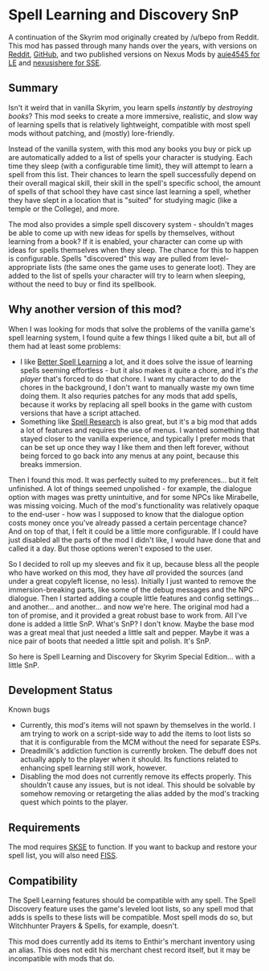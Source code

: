Spell Learning and Discovery SnP
=========================
A continuation of the Skyrim mod originally created by /u/bepo from Reddit. This mod has passed through many hands over the years, with versions on [Reddit](https://www.reddit.com/r/skyrimmods/comments/58lovp/please_adopt_my_mod_spell_learning/), [GitHub](https://github.com/ttrebuchon/Skyrim_Spell_Learning), and two published versions on Nexus Mods by [auie4545 for LE](https://www.nexusmods.com/skyrim/mods/87495) and [nexusishere for SSE](https://www.nexusmods.com/skyrimspecialedition/mods/17446).

Summary
-------

Isn't it weird that in vanilla Skyrim, you learn spells *instantly* by *destroying books*? This mod seeks to create a more immersive, realistic, and slow way of learning spells that is relatively lightweight, compatible with most spell mods without patching, and (mostly) lore-friendly. 

Instead of the vanilla system, with this mod any books you buy or pick up are automatically added to a list of spells your character is studying. Each time they sleep (with a configurable time limit), they will attempt to learn a spell from this list. Their chances to learn the spell successfully depend on their overall magical skill, their skill in the spell's specific school, the amount of spells of that school they have cast since last learning a spell, whether they have slept in a location that is "suited" for studying magic (like a temple or the College), and more.

The mod also provides a simple spell discovery system - shouldn't mages be able to come up with new ideas for spells by themselves, without learning from a book? If it is enabled, your character can come up with ideas for spells themselves when they sleep. The chance for this to happen is configurable. Spells "discovered" this way are pulled from level-appropriate lists (the same ones the game uses to generate loot). They are added to the list of spells your character will try to learn when sleeping, without the need to buy or find its spellbook. 

Why another version of this mod?
-------------

When I was looking for mods that solve the problems of the vanilla game's spell learning system, I found quite a few things I liked quite a bit, but all of them had at least some problems:

* I like [Better Spell Learning](https://www.nexusmods.com/skyrimspecialedition/mods/4924) a lot, and it does solve the issue of learning spells seeming effortless - but it also makes it quite a chore, and it's *the player* that's forced to do that chore. I want my character to do the chores in the background, I don't want to manually waste my own time doing them. It also requries patches for any mods that add spells, because it works by replacing all spell books in the game with custom versions that have a script attached. 
* Something like [Spell Research](https://www.nexusmods.com/skyrimspecialedition/mods/20983) is also great, but it's a big mod that adds a lot of features and requires the use of menus. I wanted something that stayed closer to the vanilla experience, and typically I prefer mods that can be set up once they way I like them and then left forever, without being forced to go back into any menus at any point, because this breaks immersion.

Then I found this mod. It was perfectly suited to my preferences... but it felt unfinished. A lot of things seemed unpolished - for example, the dialogue option with mages was pretty unintuitive, and for some NPCs like Mirabelle, was missing voicing. Much of the mod's functionality was relatively opaque to the end-user - how was I supposed to know that the dialogue option costs money once you've already passed a certain percentage chance? And on top of that, I felt it could be a little more configurable. If I could have just disabled all the parts of the mod I didn't like, I would have done that and called it a day. But those options weren't exposed to the user.

So I decided to roll up my sleeves and fix it up, because bless all the people who have worked on this mod, they have *all* provided the sources (and under a great copyleft license, no less). Initially I just wanted to remove the immersion-breaking parts, like some of the debug messages and the NPC dialogue. Then I started adding a couple little features and config settings... and another... and another... and now we're here. The original mod had a ton of promise, and it provided a great robust base to work from. All I've done is added a little SnP. What's SnP? I don't know. Maybe the base mod was a great meal that just needed a little salt and pepper. Maybe it was a nice pair of boots that needed a little spit and polish. It's SnP.

So here is Spell Learning and Discovery for Skyrim Special Edition... with a little SnP.

Development Status
----------

Known bugs

* Currently, this mod's items will not spawn by themselves in the world. I am trying to work on a script-side way to add the items to loot lists so that it is configurable from the MCM without the need for separate ESPs.
* Dreadmilk's addiction function is currently broken. The debuff does not actually apply to the player when it should. Its functions related to enhancing spell learning still work, however.
* Disabling the mod does not currently remove its effects properly. This shouldn't cause any issues, but is not ideal. This should be solvable by somehow removing or retargeting the alias added by the mod's tracking quest which points to the player.

Requirements
------------

The mod requires [SKSE](https://skse.silverlock.org/) to function. If you want to backup and restore your spell list, you will also need [FISS](https://www.nexusmods.com/skyrimspecialedition/mods/13956).

Compatibility
-------------

The Spell Learning features should be compatible with any spell. The Spell Discovery feature uses the game's leveled loot lists, so any spell mod that adds is spells to these lists will be compatible. Most spell mods do so, but Witchhunter Prayers & Spells, for example, doesn't.

This mod does currently add its items to Enthir's merchant inventory using an alias. This does not edit his merchant chest record itself, but it may be incompatible with mods that do.
